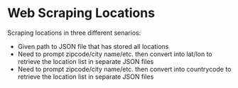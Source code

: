 # Web Scraping Locations

Scraping locations in three different senarios:
- Given path to JSON file that has stored all locations
- Need to prompt zipcode/city name/etc. then convert into lat/lon to retrieve the location list in separate JSON files
- Need to prompt zipcode/city name/etc. then convert into countrycode to retrieve the location list in separate JSON files
